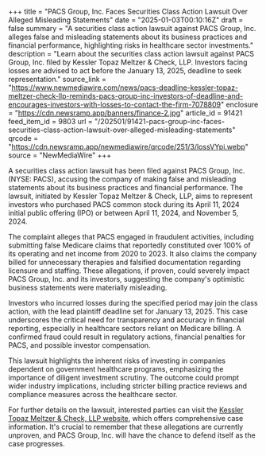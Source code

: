 +++
title = "PACS Group, Inc. Faces Securities Class Action Lawsuit Over Alleged Misleading Statements"
date = "2025-01-03T00:10:16Z"
draft = false
summary = "A securities class action lawsuit against PACS Group, Inc. alleges false and misleading statements about its business practices and financial performance, highlighting risks in healthcare sector investments."
description = "Learn about the securities class action lawsuit against PACS Group, Inc. filed by Kessler Topaz Meltzer & Check, LLP. Investors facing losses are advised to act before the January 13, 2025, deadline to seek representation."
source_link = "https://www.newmediawire.com/news/pacs-deadline-kessler-topaz-meltzer-check-llp-reminds-pacs-group-inc-investors-of-deadline-and-encourages-investors-with-losses-to-contact-the-firm-7078809"
enclosure = "https://cdn.newsramp.app/banners/finance-2.jpg"
article_id = 91421
feed_item_id = 9803
url = "/202501/91421-pacs-group-inc-faces-securities-class-action-lawsuit-over-alleged-misleading-statements"
qrcode = "https://cdn.newsramp.app/newmediawire/qrcode/251/3/lossVYpi.webp"
source = "NewMediaWire"
+++

<p>A securities class action lawsuit has been filed against PACS Group, Inc. (NYSE: PACS), accusing the company of making false and misleading statements about its business practices and financial performance. The lawsuit, initiated by Kessler Topaz Meltzer & Check, LLP, aims to represent investors who purchased PACS common stock during its April 11, 2024 initial public offering (IPO) or between April 11, 2024, and November 5, 2024.</p><p>The complaint alleges that PACS engaged in fraudulent activities, including submitting false Medicare claims that reportedly constituted over 100% of its operating and net income from 2020 to 2023. It also claims the company billed for unnecessary therapies and falsified documentation regarding licensure and staffing. These allegations, if proven, could severely impact PACS Group, Inc. and its investors, suggesting the company's optimistic business statements were materially misleading.</p><p>Investors who incurred losses during the specified period may join the class action, with the lead plaintiff deadline set for January 13, 2025. This case underscores the critical need for transparency and accuracy in financial reporting, especially in healthcare sectors reliant on Medicare billing. A confirmed fraud could result in regulatory actions, financial penalties for PACS, and possible investor compensation.</p><p>This lawsuit highlights the inherent risks of investing in companies dependent on government healthcare programs, emphasizing the importance of diligent investment scrutiny. The outcome could prompt wider industry implications, including stricter billing practice reviews and compliance measures across the healthcare sector.</p><p>For further details on the lawsuit, interested parties can visit the <a href='https://www.ktmc.com' rel='nofollow' target='_blank'>Kessler Topaz Meltzer & Check, LLP website</a>, which offers comprehensive case information. It's crucial to remember that these allegations are currently unproven, and PACS Group, Inc. will have the chance to defend itself as the case progresses.</p>